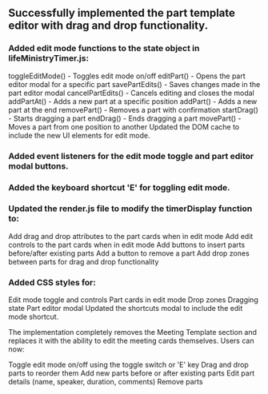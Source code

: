 ## Successfully implemented the part template editor with drag and drop functionality.

### Added edit mode functions to the state object in lifeMinistryTimer.js:
toggleEditMode() - Toggles edit mode on/off
editPart() - Opens the part editor modal for a specific part
savePartEdits() - Saves changes made in the part editor modal
cancelPartEdits() - Cancels editing and closes the modal
addPartAt() - Adds a new part at a specific position
addPart() - Adds a new part at the end
removePart() - Removes a part with confirmation
startDrag() - Starts dragging a part
endDrag() - Ends dragging a part
movePart() - Moves a part from one position to another
Updated the DOM cache to include the new UI elements for edit mode.

### Added event listeners for the edit mode toggle and part editor modal buttons.

### Added the keyboard shortcut 'E' for toggling edit mode.

### Updated the render.js file to modify the timerDisplay function to:
Add drag and drop attributes to the part cards when in edit mode
Add edit controls to the part cards when in edit mode
Add buttons to insert parts before/after existing parts
Add a button to remove a part
Add drop zones between parts for drag and drop functionality

### Added CSS styles for:
Edit mode toggle and controls
Part cards in edit mode
Drop zones
Dragging state
Part editor modal
Updated the shortcuts modal to include the edit mode shortcut.

The implementation completely removes the Meeting Template section and replaces it with the ability to edit the meeting cards themselves. Users can now:

Toggle edit mode on/off using the toggle switch or 'E' key
Drag and drop parts to reorder them
Add new parts before or after existing parts
Edit part details (name, speaker, duration, comments)
Remove parts
